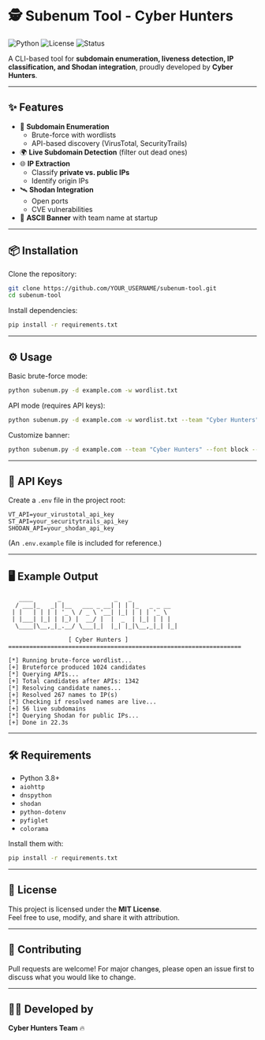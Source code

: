 # 🕵️ Subenum Tool - Cyber Hunters

![Python](https://img.shields.io/badge/Python-3.8%2B-blue)
![License](https://img.shields.io/badge/license-MIT-green)
![Status](https://img.shields.io/badge/status-Active-success)

A CLI-based tool for **subdomain enumeration, liveness detection, IP classification, and Shodan integration**, proudly developed by **Cyber Hunters**.  

---

## ✨ Features
- 🔎 **Subdomain Enumeration**
  - Brute-force with wordlists  
  - API-based discovery (VirusTotal, SecurityTrails)  
- 🌍 **Live Subdomain Detection** (filter out dead ones)  
- 🌐 **IP Extraction**
  - Classify **private vs. public IPs**  
  - Identify origin IPs  
- 🛰 **Shodan Integration**
  - Open ports  
  - CVE vulnerabilities  
- 🎨 **ASCII Banner** with team name at startup  

---

## 📦 Installation

Clone the repository:
```bash
git clone https://github.com/YOUR_USERNAME/subenum-tool.git
cd subenum-tool
```

Install dependencies:
```bash
pip install -r requirements.txt
```

---

## ⚙️ Usage

Basic brute-force mode:
```bash
python subenum.py -d example.com -w wordlist.txt
```

API mode (requires API keys):
```bash
python subenum.py -d example.com -w wordlist.txt --team "Cyber Hunters"
```

Customize banner:
```bash
python subenum.py -d example.com --team "Cyber Hunters" --font block --no-color
```

---

## 🔑 API Keys

Create a `.env` file in the project root:

```env
VT_API=your_virustotal_api_key
ST_API=your_securitytrails_api_key
SHODAN_API=your_shodan_api_key
```

(An `.env.example` file is included for reference.)

---

## 🖥 Example Output

```
   ____       _               _   _             
  / ___|_   _| |__   ___ _ __| | | |_   _ _ __  
 | |   | | | | '_ \ / _ \ '__| |_| | | | '_ \ 
 | |___| |_| | |_) |  __/ |  |  _  | |_| | | | 
  \____|\__,_|_.__/ \___|_|  |_| |_|\__,_|_| |_| 

                 [ Cyber Hunters ]
==================================================================

[*] Running brute-force wordlist...
[+] Bruteforce produced 1024 candidates
[*] Querying APIs...
[+] Total candidates after APIs: 1342
[*] Resolving candidate names...
[+] Resolved 267 names to IP(s)
[*] Checking if resolved names are live...
[+] 56 live subdomains
[*] Querying Shodan for public IPs...
[+] Done in 22.3s
```

---

## 🛠 Requirements
- Python 3.8+
- `aiohttp`
- `dnspython`
- `shodan`
- `python-dotenv`
- `pyfiglet`
- `colorama`

Install them with:
```bash
pip install -r requirements.txt
```

---

## 📜 License
This project is licensed under the **MIT License**.  
Feel free to use, modify, and share it with attribution.  

---

## 🤝 Contributing
Pull requests are welcome! For major changes, please open an issue first to discuss what you would like to change.

---

## 🧑‍💻 Developed by
**Cyber Hunters Team** 🔥
